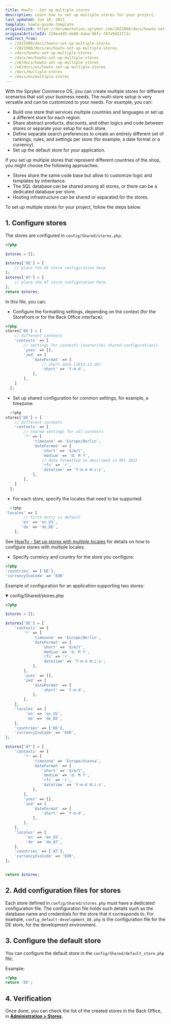 ```yaml
---
title: HowTo - Set up multiple stores
description: Learn how to set up multiple stores for your project.
last_updated: Jun 16, 2021
template: howto-guide-template
originalLink: https://documentation.spryker.com/2021080/docs/howto-set-up-multiple-stores
originalArticleId: 218ea4d5-de80-4aba-96fc-f67a9d13711c
redirect_from:
  - /2021080/docs/howto-set-up-multiple-stores
  - /2021080/docs/en/howto-set-up-multiple-stores
  - /docs/howto-set-up-multiple-stores
  - /docs/en/howto-set-up-multiple-stores
  - /v6/docs/howto-set-up-multiple-stores
  - /v6/docs/en/howto-set-up-multiple-stores
  - /docs/multiple-stores
  - /docs/en/multiple-stores
---
```


With the Spryker Commerce OS, you can create multiple stores for different scenarios that suit your business needs. The multi-store setup is very versatile and can be customized to your needs. For example, you can:

* Build one store that services multiple countries and languages or set up a different store for each region.
* Share abstract products, discounts, and other logics and code between stores or separate your setup for each store.
* Define separate search preferences to create an entirely different set of rankings, rules, and settings per store (for example, a date format or a currency).
* Set up the default store for your application.

If you set up multiple stores that represent different countries of the shop, you might choose the following approaches:

* Stores share the same code base but allow to customize logic and templates by inheritance.
* The SQL database can be shared among all stores, or there can be a dedicated database per store.
* Hosting infrastructure can be shared or separated for the stores.

To set up multiple stores for your project, follow the steps below.

## 1. Configure stores

The stores are configured in `config/Shared/stores.php`:

```php
<?php

$stores = [];

$stores['DE'] = [
    // place the DE store configuration here
];
$stores['AT'] = [
    // place the AT store configuration here
];
return $stores;
```

In this file, you can:
* Configure the formatting settings, depending on the context (for the Storefront or for the Back Office interface):

```php
<?php
stores['DE'] = [
    // different contexts
    'contexts' => [
        // settings for contexts (overwrites shared configurations)
        'yves' => [],
        'zed' => [
            'dateFormat' => [
                // short date (2012-12-28)
                'short' => 'Y-m-d',
            ],
        ],
    ]
  ];
  ```

* Set up shared configuration for common settings, for example, a timezone:

```php
  <?php
stores['DE'] = [
    // different contexts
    'contexts' => [
        // shared settings for all contexts
        '*' => [
            'timezone' => 'Europe/Berlin',
            'dateFormat' => [
                'short' => 'd/m/Y',
                'medium' => 'd. M Y',
                // date formatted as described in RFC 2822
                'rfc' => 'r',
                'datetime' => 'Y-m-d H:i:s',
            ],
        ],
    ]
  ];
  ```

* For each store, specify the locales that need to be supported:

```php
  <?php
'locales' => [
        // first entry is default
       'en' => 'en_US',
       'de' => 'de_DE',
    ],
 ```
 See [HowTo - Set up stores with multiple locales](/docs/scos/dev/tutorials-and-howtos/howtos/howto-set-up-stores-with-multiple-locales.html) for details on how to configure stores with multiple locales.

* Specify currency and country for the store you configure:
  
 ```php
 <?php
'countries' => ['DE'],
'currencyIsoCode' => 'EUR'
```

Example of configuration for an application supporting two stores:

<details open>
<summary markdown='span'>config/Shared/stores.php</summary>

```php
<?php

$stores = [];

$stores['DE'] = [
    'contexts' => [
        '*' => [
            'timezone' => 'Europe/Berlin',
            'dateFormat' => [
                'short' => 'd/m/Y',
                'medium' => 'd. M Y',
                'rfc' => 'r',
                'datetime' => 'Y-m-d H:i:s',
            ],
        ],
        'yves' => [],
        'zed' => [
            'dateFormat' => [
                'short' => 'Y-m-d',
            ],
        ],
    ],
    'locales' => [
         'en' => 'en_US',
         'de' => 'de_DE',
    ],
    'countries' => ['DE'],
    'currencyIsoCode' => 'EUR',
];

$stores['AT'] = [
    'contexts' => [
        '*' => [
            'timezone' => 'Europe/Vienna',
            'dateFormat' => [
                'short' => 'd/m/Y',
                'medium' => 'd. M Y',
                'rfc' => 'r',
                'datetime' => 'Y-m-d H:i:s',
            ],
        ],
        'yves' => [],
        'zed' => [
            'dateFormat' => [
                'short' => 'Y-m-d',
            ],
        ],
    ],
    'locales' => [
         'en' => 'en_US',
         'de' => 'de_AT',
    ],
    'countries' => ['AT'],
    'currencyIsoCode' => 'EUR',
];


return $stores;
```
</details>

## 2. Add configuration files for stores
Each store defined in `config/Shared/stores.php` must have a dedicated configuration file. The configuration file holds such details such as the database name and credentials for the store that it corresponds to.
For example, `config_default-development_DE.php` is the configuration file for the DE store, for the development environment.

## 3. Configure the default store
You can configure the default store in the `config/Shared/default_store.php` file.

Example:
```php
<?php
return 'DE';
```

## 4. Verification

Once done, you can check the list of the created stores in the Back Office, in [**Administration > Stores**](/docs/scos/user/back-office-user-guides/{{site.version}}/administration/stores.html).
